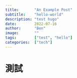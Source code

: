 ```yaml
---
title:       "An Example Post"
subtitle:    "hello-world"
description: "test hugo"
date:        2022-07-16
author:      "Ben"
image:       ""
tags:        ["test", "hello"]
categories:  ["tech"]
---
```

# 測試
